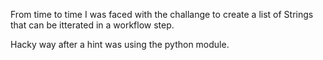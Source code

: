 From time to time I was faced with the challange to create a list of Strings that can be itterated in a workflow step.

Hacky way after a hint was using the python module.
